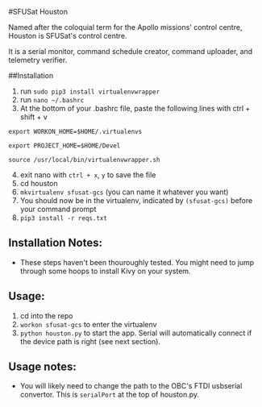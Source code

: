 #SFUSat Houston

Named after the coloquial term for the Apollo missions' control centre, Houston is SFUSat's control centre. 

It is a serial monitor, command schedule creator, command uploader, and telemetry verifier. 

##Installation
1. run `sudo pip3 install virtualenvwrapper`
2. run `nano ~/.bashrc`
3. At the bottom of your .bashrc file, paste the following lines with ctrl + shift + v

`export WORKON_HOME=$HOME/.virtualenvs`

`export PROJECT_HOME=$HOME/Devel`

`source /usr/local/bin/virtualenvwrapper.sh`

4. exit nano with `ctrl + x`, `y` to save the file
5. cd houston
6. `mkvirtualenv sfusat-gcs` (you can name it whatever you want)
7. You should now be in the virtualenv, indicated by `(sfusat-gcs)` before your command prompt
7. `pip3 install -r reqs.txt`

## Installation Notes:

- These steps haven't been thouroughly tested. You might need to jump through some hoops to install Kivy on your system.

## Usage:
1. cd into the repo
2. `workon sfusat-gcs` to enter the virtualenv
3. `python houston.py` to start the app. Serial will automatically connect if the device path is right (see next section).

## Usage notes:

- You will likely need to change the path to the OBC's FTDI usbserial convertor. This is `serialPort` at the top of houston.py.